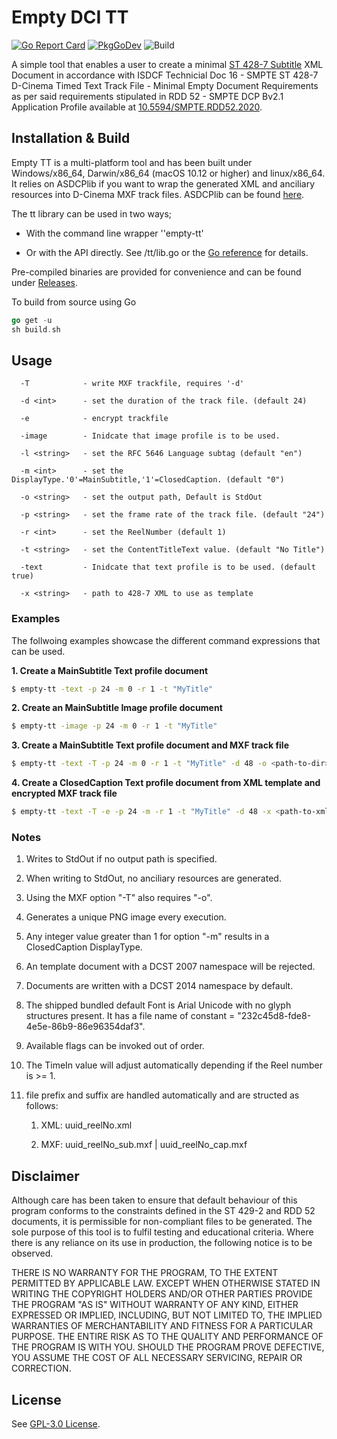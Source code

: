 # Empty DCI TT

[![Go Report Card](https://goreportcard.com/badge/github.com/jack-watts/empty-dci-tt)](https://goreportcard.com/report/github.com/jack-watts/empty-dci-tt) [![PkgGoDev](https://pkg.go.dev/badge/github.com/jack-watts/empty-dci-tt)](https://jack-watts.github.io/empty-dci-tt) ![Build](https://github.com/jack-watts/empty-dci-tt/workflows/Build/badge.svg)

A simple tool that enables a user to create a minimal [ST 428-7 Subtitle](https://doi.org/10.5594/SMPTE.ST428-7.2014) XML Document in accordance with ISDCF Technicial Doc 16 - SMPTE ST 428-7 D-Cinema Timed Text Track File - Minimal Empty Document Requirements as per said requirements stipulated in RDD 52 - SMPTE DCP Bv2.1 Application Profile available at [10.5594/SMPTE.RDD52.2020](https://doi.org/10.5594/SMPTE.RDD52.2020).

## Installation & Build

Empty TT is a multi-platform tool and has been built under Windows/x86_64, Darwin/x86_64 (macOS 10.12 or higher) and linux/x86_64. It relies on ASDCPlib if you want to wrap the generated XML and anciliary resources into D-Cinema MXF track files. ASDCPlib can be found [here](https://github.com/cinecert/asdcplib).

The tt library can be used in two ways;

- With the command line wrapper ''empty-tt'

- Or with the API directly. See /tt/lib.go or the [Go reference](https://jack-watts.github.io/empty-dci-tt) for details.

Pre-compiled binaries are provided for convenience and can be found under [Releases](https://github.com/jack-watts/empty-dci-tt/releases).

To build from source using Go

```go
go get -u
sh build.sh
```

## Usage

```shell
  -T            - write MXF trackfile, requires '-d'  

  -d <int>      - set the duration of the track file. (default 24)  

  -e            - encrypt trackfile  

  -image        - Inidcate that image profile is to be used.  

  -l <string>   - set the RFC 5646 Language subtag (default "en")  

  -m <int>      - set the DisplayType.'0'=MainSubtitle,'1'=ClosedCaption. (default "0")  

  -o <string>   - set the output path, Default is StdOut  

  -p <string>   - set the frame rate of the track file. (default "24")  

  -r <int>      - set the ReelNumber (default 1)  

  -t <string>   - set the ContentTitleText value. (default "No Title")  

  -text         - Inidcate that text profile is to be used. (default true)  

  -x <string>   - path to 428-7 XML to use as template  
```



### Examples

The follwoing examples showcase the different command expressions that can be used.

**1. Create a MainSubtitle Text profile document**

```bash
$ empty-tt -text -p 24 -m 0 -r 1 -t "MyTitle"
```

**2. Create an MainSubtitle Image profile document**

```bash
$ empty-tt -image -p 24 -m 0 -r 1 -t "MyTitle"
```

**3. Create a MainSubtitle Text profile document and MXF track file**

```bash
$ empty-tt -text -T -p 24 -m 0 -r 1 -t "MyTitle" -d 48 -o <path-to-dir>
```

**4. Create a ClosedCaption Text profile document from XML template and encrypted MXF track file**

```bash
$ empty-tt -text -T -e -p 24 -m -r 1 -t "MyTitle" -d 48 -x <path-to-xml-file> -o <path-to-dir>
```

### Notes

1. Writes to StdOut if no output path is specified.

2. When writing to StdOut, no anciliary resources are generated.

3. Using the MXF option "-T" also requires "-o".

4. Generates a unique PNG image every execution.

5. Any integer value greater than 1 for option "-m" results in a ClosedCaption DisplayType.

6. An template document with a DCST 2007 namespace will be rejected.

7. Documents are written with a DCST 2014 namespace by default.

8. The shipped bundled default Font is Arial Unicode with no glyph structures present. It has a file name of constant = "232c45d8-fde8-4e5e-86b9-86e96354daf3".

9. Available flags can be invoked out of order.

10. The TimeIn value will adjust automatically depending if the Reel number is >= 1.

11. file prefix and suffix are handled automatically and are structed as follows:
    
    1. XML: uuid_reelNo.xml
    
    2. MXF: uuid_reelNo_sub.mxf | uuid_reelNo_cap.mxf

## Disclaimer
Although care has been taken to ensure that default behaviour of this program conforms to the constraints defined in the ST 429-2 and RDD 52 documents, it is permissible for non-compliant files to be generated. The sole purpose of this tool is to fulfil testing and educational criteria. Where there is any reliance on its use in production, the following notice is to be observed.

THERE IS NO WARRANTY FOR THE PROGRAM, TO THE EXTENT PERMITTED BY APPLICABLE LAW. EXCEPT WHEN OTHERWISE STATED IN WRITING THE COPYRIGHT HOLDERS AND/OR OTHER PARTIES PROVIDE THE PROGRAM "AS IS" WITHOUT WARRANTY OF ANY KIND, EITHER EXPRESSED OR IMPLIED, INCLUDING, BUT NOT LIMITED TO, THE IMPLIED WARRANTIES OF MERCHANTABILITY AND FITNESS FOR A PARTICULAR PURPOSE. THE ENTIRE RISK AS TO THE QUALITY AND PERFORMANCE OF THE PROGRAM IS WITH YOU. SHOULD THE PROGRAM PROVE DEFECTIVE, YOU ASSUME THE COST OF ALL NECESSARY SERVICING, REPAIR OR CORRECTION.

## License

See [GPL-3.0 License](https://github.com/jack-watts/empty-dci-tt/blob/main/LICENSE).
